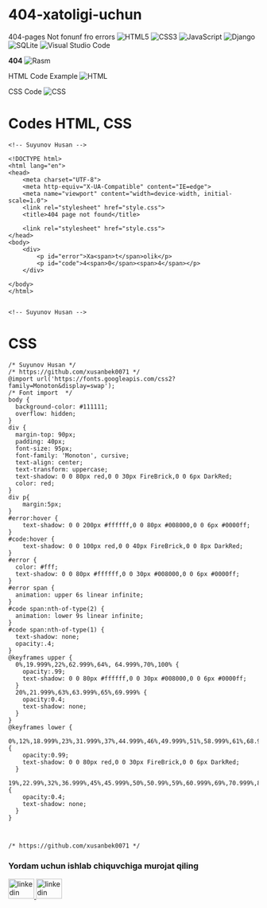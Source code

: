 # 404-xatoligi-uchun
404-pages Not fonunf fro errors
![HTML5](https://img.shields.io/badge/html5-%23E34F26.svg?style=for-the-badge&logo=html5&logoColor=white)
![CSS3](https://img.shields.io/badge/css3-%231572B6.svg?style=for-the-badge&logo=css3&logoColor=white)
![JavaScript](https://img.shields.io/badge/javascript-%23323330.svg?style=for-the-badge&logo=javascript&logoColor=%23F7DF1E)
![Django](https://img.shields.io/badge/django-%23092E20.svg?style=for-the-badge&logo=django&logoColor=white)
![SQLite](https://img.shields.io/badge/sqlite-%2307405e.svg?style=for-the-badge&logo=sqlite&logoColor=white)
![Visual Studio Code](https://img.shields.io/badge/Visual%20Studio%20Code-0078d7.svg?style=for-the-badge&logo=visual-studio-code&logoColor=white)


**404**
![Rasm](https://github.com/Xusanbek0071/404-xatoligi-uchun/blob/main/skrens/Screenshot%202023-12-18%20204348.png)

HTML Code Example
![HTML](https://github.com/Xusanbek0071/404-xatoligi-uchun/blob/main/skrens/Screenshot%202023-12-18%20204604.png)

CSS Code
![CSS](https://github.com/Xusanbek0071/404-xatoligi-uchun/blob/main/skrens/Screenshot%202023-12-18%20204816.png)

# Codes HTML, CSS

```
<!-- Suyunov Husan -->

<!DOCTYPE html>
<html lang="en">
<head>
    <meta charset="UTF-8">
    <meta http-equiv="X-UA-Compatible" content="IE=edge">
    <meta name="viewport" content="width=device-width, initial-scale=1.0">
    <link rel="stylesheet" href="style.css">
    <title>404 page not found</title>

    <link rel="stylesheet" href="style.css">
</head>
<body>
    <div>
        <p id="error">Xa<span>t</span>olik</p>
        <p id="code">4<span>0</span><span>4</span></p>
    </div>

</body>
</html>


<!-- Suyunov Husan -->
```


# CSS
```
/* Suyunov Husan */
/* https://github.com/xusanbek0071 */
@import url('https://fonts.googleapis.com/css2?family=Monoton&display=swap');
/* Font import  */
body {
  background-color: #111111; 
  overflow: hidden;
}
div {
  margin-top: 90px;
  padding: 40px;
  font-size: 95px;
  font-family: 'Monoton', cursive;
  text-align: center;
  text-transform: uppercase;
  text-shadow: 0 0 80px red,0 0 30px FireBrick,0 0 6px DarkRed;
  color: red;
}
div p{
    margin:5px;
}
#error:hover {
    text-shadow: 0 0 200px #ffffff,0 0 80px #008000,0 0 6px #0000ff;
}
#code:hover {
    text-shadow: 0 0 100px red,0 0 40px FireBrick,0 0 8px DarkRed; 
}
#error {
  color: #fff;
  text-shadow: 0 0 80px #ffffff,0 0 30px #008000,0 0 6px #0000ff;
}
#error span {
  animation: upper 6s linear infinite;
}
#code span:nth-of-type(2) {
  animation: lower 9s linear infinite;
}
#code span:nth-of-type(1) {
  text-shadow: none;
  opacity:.4;
}
@keyframes upper {
  0%,19.999%,22%,62.999%,64%, 64.999%,70%,100% {
    opacity:.99;
    text-shadow: 0 0 80px #ffffff,0 0 30px #008000,0 0 6px #0000ff;
  }
  20%,21.999%,63%,63.999%,65%,69.999% {
    opacity:0.4;
    text-shadow: none; 
  }
}
@keyframes lower {
  0%,12%,18.999%,23%,31.999%,37%,44.999%,46%,49.999%,51%,58.999%,61%,68.999%,71%,85.999%,96%,100% {
    opacity:0.99;
    text-shadow: 0 0 80px red,0 0 30px FireBrick,0 0 6px DarkRed;
  }
  19%,22.99%,32%,36.999%,45%,45.999%,50%,50.99%,59%,60.999%,69%,70.999%,86%,95.999% { 
    opacity:0.4; 
    text-shadow: none; 
  }
}



/* https://github.com/xusanbek0071 */
```

### Yordam uchun ishlab chiquvchiga murojat qiling

<div align="left">
  <a href="https://t.me/mbin_dev_0071" target="_blank">
    <img src="https://raw.githubusercontent.com/maurodesouza/profile-readme-generator/master/src/assets/icons/social/telegram/default.svg" width="52" height="40" alt="linkedin logo"  />
  </a>
    <a href="https://instagram.com/husanbek_dev" target="_blank">
    <img src="https://raw.githubusercontent.com/maurodesouza/profile-readme-generator/master/src/assets/icons/social/instagram/default.svg" width="52" height="40" alt="linkedin logo"  />
  </a>
  
</div>
